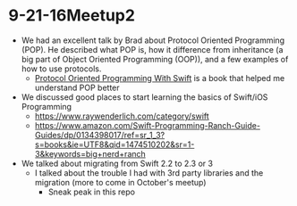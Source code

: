 # 9-21-16Meetup2

- We had an excellent talk by Brad about Protocol Oriented Programming (POP). He described what POP is, how it difference from inheritance (a big part of Object Oriented Programming (OOP)), and a few examples of how to use protocols.
  - [Protocol Oriented Programming With Swift](https://www.packtpub.com/application-development/protocol-oriented-programming-swift) is a book that helped me understand POP better
- We discussed good places to start learning the basics of Swift/iOS Programming
  - https://www.raywenderlich.com/category/swift
  - https://www.amazon.com/Swift-Programming-Ranch-Guide-Guides/dp/0134398017/ref=sr_1_3?s=books&ie=UTF8&qid=1474510202&sr=1-3&keywords=big+nerd+ranch
- We talked about migrating from Swift 2.2 to 2.3 or 3
  - I talked about the trouble I had with 3rd party libraries and the migration (more to come in October's meetup)
    - Sneak peak in this repo
